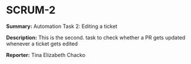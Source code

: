 # SCRUM-2

**Summary:** Automation Task 2: Editing a ticket

**Description:** This is the second. task to check whether a PR gets updated whenever a ticket gets edited

**Reporter:** Tina Elizabeth Chacko
